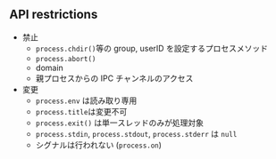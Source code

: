 ## API restrictions

- 禁止
  - `process.chdir()`等の group, userID を設定するプロセスメソッド
  - `process.abort()`
  - domain
  - 親プロセスからの IPC チャンネルのアクセス
- 変更
  - `process.env` は読み取り専用
  - `process.title`は変更不可
  - `process.exit()` は単一スレッドのみが処理対象
  - `process.stdin`, `process.stdout`, `process.stderr` は `null`
  - シグナルは行われない (`process.on`)
